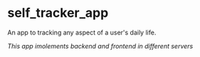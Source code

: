 # self_tracker_app
An app to tracking any aspect of a user's daily life.


*This app imolements backend and frontend in different servers*